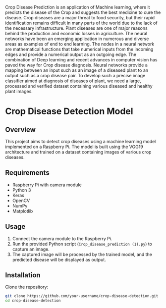 Crop Disease Prediction is an application of Machine learning, where it predicts the disease of the Crop and suggests the best medicine to cure the disease. Crop diseases are a major threat to food security, but their rapid identification remains difficult in many parts of the world due to the lack of the necessary infrastructure. Plant diseases are one of major reasons behind the production and economic losses in agriculture.
The neural networks have been an emerging application in numerous and diverse areas as examples of end to end learning. The nodes in a neural network are mathematical functions that take numerical inputs from the incoming edges and provide a numerical output as an outgoing edge.
The combination of Deep learning and recent advances in computer vision has paved the way for Crop disease diagnosis. 
Neural networks provide a mapping between an input such as an image of a diseased plant to an output such as a crop disease pair. 
To develop such a precise image classifier aimed at diagnosis of diseases of plant, we need a large, processed and verified dataset containing various diseased and healthy plant images.


# Crop Disease Detection Model

## Overview

This project aims to detect crop diseases using a machine learning model implemented on a Raspberry Pi. The model is built using the VGG19 architecture and trained on a dataset containing images of various crop diseases.

## Requirements

- Raspberry Pi with camera module
- Python 3
- Keras
- OpenCV
- NumPy
- Matplotlib

## Usage

1. Connect the camera module to the Raspberry Pi.
2. Run the provided Python script (`Crop_disease_prediction (1).py`) to capture an image.
3. The captured image will be processed by the trained model, and the predicted disease will be displayed as output.

## Installation

Clone the repository:

```bash
git clone https://github.com/your-username/crop-disease-detection.git
cd crop-disease-detection
